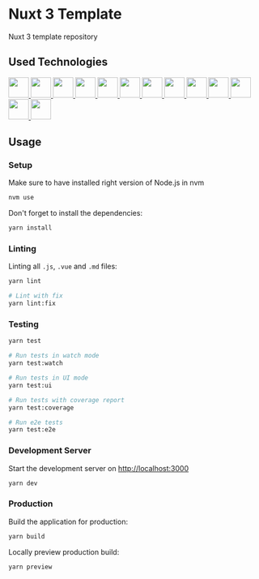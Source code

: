 # Nuxt 3 Template

Nuxt 3 template repository

## Used Technologies

<a href="https://www.typescriptlang.org">
  <img src="https://upload.wikimedia.org/wikipedia/commons/thumb/4/4c/Typescript_logo_2020.svg/1200px-Typescript_logo_2020.svg.png" width="40"/>
</a>

<a href="https://vuejs.org">
  <img src="https://upload.wikimedia.org/wikipedia/commons/thumb/9/95/Vue.js_Logo_2.svg/1200px-Vue.js_Logo_2.svg.png" width="40"/>
</a>

<a href="https://nuxtjs.org">
  <img src="https://upload.wikimedia.org/wikipedia/commons/thumb/a/ae/Nuxt_logo.svg/1200px-Nuxt_logo.svg.png" width="40"/>
</a>

<a href="https://pinia.vuejs.org">
  <img src="https://pinia.vuejs.org/logo.svg" height="40"/>
</a>

<a href="https://windicss.org">
  <img src="https://d33wubrfki0l68.cloudfront.net/2f6479d73bc25170dc532dd42e059166573bf478/61057/favicon.svg" width="40"/>
</a>

<a href="https://vueuse.org">
  <img src="https://voorjaar.gallerycdn.vsassets.io/extensions/voorjaar/windicss-intellisense/0.23.5/1650215465542/Microsoft.VisualStudio.Services.Icons.Default" width="40"/>
</a>

<a href="https://vitejs.dev">
  <img src="https://camo.githubusercontent.com/61e102d7c605ff91efedb9d7e47c1c4a07cef59d3e1da202fd74f4772122ca4e/68747470733a2f2f766974656a732e6465762f6c6f676f2e737667" width="40"/>
</a>

<a href="https://vitest.dev">
  <img src="https://vitest.dev/logo-shadow.svg" width="40"/>
</a>

<a href="https://playwright.dev">
  <img src="https://con.jaktestowac.pl/wp-content/uploads/playwright/promo/playwright-logo.png" width="40"/>
</a>

<a href="https://testing-library.com">
  <img src="https://testing-library.com/img/octopus-128x128.png" width="40"/>
</a>

<a href="https://eslint.org">
  <img src="https://eslint.org/icon-512.png" width="40"/>
</a>

<a href="https://prettier.io">
  <img src="https://prettier.io/icon.png" width="40"/>
</a>

<a href="https://commitlint.js.org/#/">
  <img src="https://miro.medium.com/max/360/1*RJLss2tdIVtihhBiSzw7VQ.png" width="40"/>
</a>

## Usage

### Setup

Make sure to have installed right version of Node.js in nvm

```bash
nvm use
```

Don't forget to install the dependencies:

```bash
yarn install
```

### Linting

Linting all `.js`, `.vue` and `.md` files:

```bash
yarn lint

# Lint with fix
yarn lint:fix
```

### Testing

```bash
yarn test

# Run tests in watch mode
yarn test:watch

# Run tests in UI mode
yarn test:ui

# Run tests with coverage report
yarn test:coverage

# Run e2e tests
yarn test:e2e
```

### Development Server

Start the development server on <http://localhost:3000>

```bash
yarn dev
```

### Production

Build the application for production:

```bash
yarn build
```

Locally preview production build:

```bash
yarn preview
```
